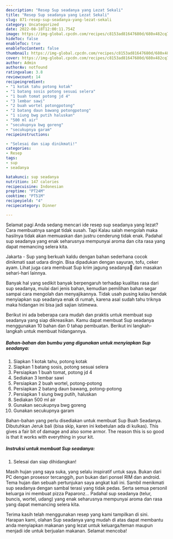 ```yaml
---
description: "Resep Sup seadanya yang Lezat Sekali"
title: "Resep Sup seadanya yang Lezat Sekali"
slug: 871-resep-sup-seadanya-yang-lezat-sekali
category: Uncategorized
date: 2022-08-18T12:00:11.754Z
image: https://img-global.cpcdn.com/recipes/c8153ad81647680d/680x482cq70/sup-seadanya-foto-resep-utama.jpg
hideToc: false
enableToc: true
enableTocContent: false
thumbnail: https://img-global.cpcdn.com/recipes/c8153ad81647680d/680x482cq70/sup-seadanya-foto-resep-utama.jpg
cover: https://img-global.cpcdn.com/recipes/c8153ad81647680d/680x482cq70/sup-seadanya-foto-resep-utama.jpg
author: Admin
authorAv: notfound
ratingvalue: 3.8
reviewcount: 14
recipeingredient:
- "1 kotak tahu potong kotak"
- "1 batang sosis potong sesuai selera"
- "1 buah tomat potong jd 4"
- "3 lembar sawi"
- "2 buah wortel potongpotong"
- "2 batang daun bawang potongpotong"
- "1 siung bwg putih haluskan"
- "500 ml air"
- "secukupnya bwg goreng"
- "secukupnya garam"
recipeinstructions:

- "Selesai dan siap dinikmati!"
categories:
- Resep
tags:
- sup
- seadanya

katakunci: sup seadanya 
nutrition: 147 calories
recipecuisine: Indonesian
preptime: "PT24M"
cooktime: "PT51M"
recipeyield: "4"
recipecategory: Dinner

---
```



Selamat pagi Anda sedang mencari ide resep sup seadanya yang lezat? Cara membuatnya sangat tidak susah. Tapi Kalau salah mengolah maka hasilnya tidak akan memuaskan dan justru cenderung tidak enak. Padahal sup seadanya yang enak seharusnya mempunyai aroma dan cita rasa yang dapat memancing selera kita.


Jakarta - Sup yang berkuah kaldu dengan bahan sederhana cocok dinikmati saat udara dingin. Bisa dipadukan dengan sayuran, tofu, ceker ayam. Lihat juga cara membuat Sup krim jagung seadanya🌽 dan masakan sehari-hari lainnya.

Banyak hal yang sedikit banyak berpengaruh terhadap kualitas rasa dari sup seadanya, mulai dari jenis bahan, kemudian pemilihan bahan segar sampai cara mengolah dan menyajikannya. Tidak usah pusing kalau hendak menyiapkan sup seadanya enak di rumah, karena asal sudah tahu triknya maka hidangan ini bisa jadi sajian istimewa.


Berikut ini ada beberapa cara mudah dan praktis untuk membuat sup seadanya yang siap dikreasikan. Kamu dapat membuat Sup seadanya menggunakan 10 bahan dan 0 tahap pembuatan. Berikut ini langkah-langkah untuk membuat hidangannya.

<!--inarticleads1-->

##### Bahan-bahan dan bumbu yang digunakan untuk menyiapkan Sup seadanya:

1. Siapkan 1 kotak tahu, potong kotak
1. Siapkan 1 batang sosis, potong sesuai selera
1. Persiapkan 1 buah tomat, potong jd 4
1. Sediakan 3 lembar sawi
1. Persiapkan 2 buah wortel, potong-potong
1. Persiapkan 2 batang daun bawang, potong-potong
1. Persiapkan 1 siung bwg putih, haluskan
1. Sediakan 500 ml air
1. Gunakan secukupnya bwg goreng
1. Gunakan secukupnya garam


Bahan-bahan yang perlu disediakan untuk membuat Sup Buah Seadanya. Dibutuhkan Jeruk bali (bisa skip, karen ini kebetulan ada di kulkas). This gives a fair bit of damage and also some armor. The reason this is so good is that it works with everything in your kit. 

<!--inarticleads2-->

##### Instruksi untuk membuat Sup seadanya:


1. Selesai dan siap dihidangkan!

Masih hujan yang saya suka, yang selalu inspiratif untuk saya. Bukan dari PC dengan prosesor tercanggih, pun bukan dari ponsel RIM dan android. Tema hujan dan sebuah pertunjukan saya angkat kali ini. Sambil menikmati sup seadanya dengan sambal terasi yang tidak pedas. Serta semua personil keluarga ini membuat pizza Paparonz… Padahal sup seadanya (telur, buncis, wortel, udang) yang enak seharusnya mempunyai aroma dan rasa yang dapat memancing selera kita. 

Terima kasih telah menggunakan resep yang kami tampilkan di sini. Harapan kami, olahan Sup seadanya yang mudah di atas dapat membantu anda menyiapkan makanan yang lezat untuk keluarga/teman maupun menjadi ide untuk berjualan makanan. Selamat mencoba!
